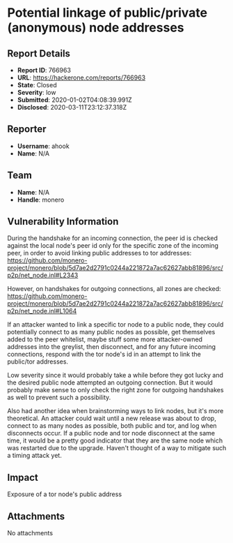 # Potential linkage of public/private (anonymous) node addresses

## Report Details
- **Report ID**: 766963
- **URL**: https://hackerone.com/reports/766963
- **State**: Closed
- **Severity**: low
- **Submitted**: 2020-01-02T04:08:39.991Z
- **Disclosed**: 2020-03-11T23:12:37.318Z

## Reporter
- **Username**: ahook
- **Name**: N/A

## Team
- **Name**: N/A
- **Handle**: monero

## Vulnerability Information
During the handshake for an incoming connection, the peer id is checked against the local node's peer id only for the specific zone of the incoming peer, in order to avoid linking public addresses to tor addresses:
https://github.com/monero-project/monero/blob/5d7ae2d2791c0244a221872a7ac62627abb81896/src/p2p/net_node.inl#L2343

However, on handshakes for outgoing connections, all zones are checked:
https://github.com/monero-project/monero/blob/5d7ae2d2791c0244a221872a7ac62627abb81896/src/p2p/net_node.inl#L1064

If an attacker wanted to link a specific tor node to a public node, they could potentially connect to as many public nodes as possible, get themselves added to the peer whitelist, maybe stuff some more attacker-owned addresses into the greylist, then disconnect, and for any future incoming connections, respond with the tor node's id in an attempt to link the public/tor addresses.

Low severity since it would probably take a while before they got lucky and the desired public node attempted an outgoing connection. But it would probably make sense to only check the right zone for outgoing handshakes as well to prevent such a possibility.

Also had another idea when brainstorming ways to link nodes, but it's more theoretical. An attacker could wait until a new release was about to drop, connect to as many nodes as possible, both public and tor, and log when disconnects occur. If a public node and tor node disconnect at the same time, it would be a pretty good indicator that they are the same node which was restarted due to the upgrade. Haven't thought of a way to mitigate such a timing attack yet.

## Impact

Exposure of a tor node's public address

## Attachments
No attachments
